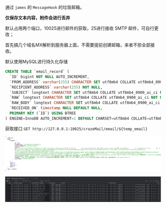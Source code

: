 通过 `james` 的 `MessageHook` 的垃圾邮箱。

**仅保存文本内容，附件会进行丢弃**

默认占用两个端口，10025进行邮件的获取，25进行接收 SMTP 邮件，可自行更改；

首先搞几个域名MX解析到服务器上面，不需要提前创建邮箱，来者不拒全部接收。

默认使用MySQL进行持久化存储

```sql
CREATE TABLE `email_record` (
  `ID` bigint NOT NULL AUTO_INCREMENT,
  `FROM_ADDRESS` varchar(255) CHARACTER SET utf8mb4 COLLATE utf8mb4_0900_ai_ci NOT NULL,
  `RECIPIENT_ADDRESS` varchar(255) NOT NULL,
  `SUBJECT` longtext CHARACTER SET utf8mb4 COLLATE utf8mb4_0900_ai_ci NOT NULL,
  `RAW` longtext CHARACTER SET utf8mb4 COLLATE utf8mb4_0900_ai_ci NOT NULL,
  `RAW_BODY` longtext CHARACTER SET utf8mb4 COLLATE utf8mb4_0900_ai_ci NOT NULL,
  `RECEIVED_ON` timestamp NULL DEFAULT NULL,
  PRIMARY KEY (`ID`) USING BTREE
) ENGINE=InnoDB AUTO_INCREMENT=1 DEFAULT CHARSET=utf8mb4 COLLATE=utf8mb4_0900_ai_ci ROW_FORMAT=DYNAMIC
```

获取接口 `GET http://127.0.0.1:10025/crazeMail/email/${temp_email}`

![img.png](pic/img.png)

![img.png](pic/db_record.png)